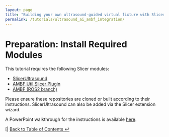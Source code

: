 ```yaml
---
layout: page
title: "Building your own ultrasound-guided virtual fixture with Slicer and AMBF"
permalink: /tutorials/ultrasound_ai_ambf_integration/
---
```


# Preparation: Install Required Modules

This tutorial requires the following Slicer modules:

- [SlicerUltrasound](https://github.com/SlicerUltrasound/SlicerUltrasound)  
- [AMBF Util Slicer Plugin](https://github.com/LCSR-CIIS/ambf_util_slicer_plugin)  
- [AMBF (ROS2 branch)](https://github.com/LauraConnolly/ambf/tree/ros2-support)  

Please ensure these repositories are cloned or built according to their instructions. SlicerUltrasound can also be added via the Slicer extension wizard.

A PowerPoint walkthrough for the instructions is available [here](https://drive.google.com/drive/folders/1ZyV0TVFVR76yH7VmR2To1MBtuEVLKbxi?usp=drive_link).

[| [Back to Table of Contents ↩️](index)
